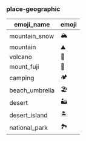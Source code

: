 ### place-geographic 

|emoji_name|emoji|
|---|---|
|mountain_snow|:mountain_snow:|
|mountain|:mountain:|
|volcano|:volcano:|
|mount_fuji|:mount_fuji:|
|camping|:camping:|
|beach_umbrella|:beach_umbrella:|
|desert|:desert:|
|desert_island|:desert_island:|
|national_park|:national_park:|
